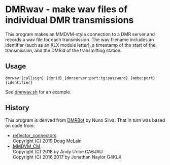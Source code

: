 # DMRwav - make wav files of individual DMR transmissions

This program makes an MMDVM-style connection to a DMR server
and records a wav file for each transmission.  The wav filename
includes an identifier (such as an XLX module letter), a
timestamp of the start of the transmission, and the DMRid
of the transmitting station.

## Usage

`dmrwav {callsign} {dmrid} {dmrserver:port:tg:password} {ambe:port} {identifier}`

See [dmrwav.sh](dmrwav.sh) for an example.

## History

This program is derived from [DMRBot](https://github.com/narspt/DMRBot)
by Nuno Silva.  That in turn was based on code from:

* [reflector_connectors](https://github.com/nostar/reflector_connectors)\
Copyright (C) 2019 Doug McLain
* [MMDVM_CM](https://github.com/juribeparada/MMDVM_CM)\
Copyright (C) 2018 by Andy Uribe CA6JAU\
Copyright (C) 2016,2017 by Jonathan Naylor G4KLX

